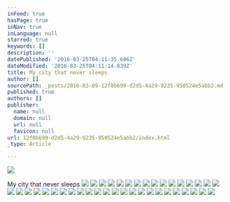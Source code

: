 ```yaml
---
inFeed: true
hasPage: true
inNav: true
inLanguage: null
starred: true
keywords: []
description: ''
datePublished: '2016-03-25T04:11:35.686Z'
dateModified: '2016-03-25T04:11:14.039Z'
title: My city that never sleeps
author: []
sourcePath: _posts/2016-03-09-12f0b699-d2d5-4a29-9235-950524e5abb2.md
published: true
authors: []
publisher:
  name: null
  domain: null
  url: null
  favicon: null
url: 12f0b699-d2d5-4a29-9235-950524e5abb2/index.html
_type: Article

---
```

![](https://the-grid-user-content.s3-us-west-2.amazonaws.com/7f744efb-d5ac-4bff-aede-8e32346d8c28.jpg)

My city that never sleeps
![](https://the-grid-user-content.s3-us-west-2.amazonaws.com/4457837d-8f33-4202-8f07-91662b35f83b.jpg)
![](https://the-grid-user-content.s3-us-west-2.amazonaws.com/a101d898-21a4-475c-bd44-062d0108776b.jpg)
![](https://the-grid-user-content.s3-us-west-2.amazonaws.com/295424fb-4430-48d6-a50e-cbbef911b3e5.jpg)
![](https://the-grid-user-content.s3-us-west-2.amazonaws.com/826e720c-2e3e-455a-95f9-74871fed1310.jpg)
![](https://the-grid-user-content.s3-us-west-2.amazonaws.com/07bbc1ae-9982-4441-a3fe-f0eea06d2f07.jpg)
![](https://the-grid-user-content.s3-us-west-2.amazonaws.com/3944a099-5993-44d3-a004-27076b34d326.jpg)
![](https://the-grid-user-content.s3-us-west-2.amazonaws.com/f4953352-b10e-4c94-a7d9-08d1d4bf6772.jpg)
![](https://the-grid-user-content.s3-us-west-2.amazonaws.com/053b79b1-d4bc-49f2-a7a8-e69db0a60952.jpg)
![](https://the-grid-user-content.s3-us-west-2.amazonaws.com/e3a60f20-d6ae-4bff-8012-0fe6dcd854d7.jpg)
![](https://the-grid-user-content.s3-us-west-2.amazonaws.com/78ce04fc-4a02-4208-ac60-3eb02c9557af.jpg)
![](https://the-grid-user-content.s3-us-west-2.amazonaws.com/0e205aee-3a8f-424f-99d1-064f1c240393.jpg)
![](https://the-grid-user-content.s3-us-west-2.amazonaws.com/6e3ad071-a349-4a70-8c74-12a7e735c865.jpg)
![](https://the-grid-user-content.s3-us-west-2.amazonaws.com/4fee7d6c-2408-433b-8877-72ae5b4a247a.jpg)
![](https://the-grid-user-content.s3-us-west-2.amazonaws.com/221f0363-0aea-430a-9ddd-71baee95a097.jpg)
![](https://the-grid-user-content.s3-us-west-2.amazonaws.com/dabab0ef-4e52-4ff6-b00f-af7ccceccc7c.jpg)
![](https://the-grid-user-content.s3-us-west-2.amazonaws.com/88f6ab60-0f48-4256-a98b-8e008ce3f942.jpg)
![](https://the-grid-user-content.s3-us-west-2.amazonaws.com/34bd76c5-e488-46c0-bb23-4d6611d711a2.jpg)
![](https://the-grid-user-content.s3-us-west-2.amazonaws.com/66036880-6aa0-4c33-9900-6c06e5258a90.jpg)
![](https://the-grid-user-content.s3-us-west-2.amazonaws.com/67cec866-9c64-4351-9834-19de1c52a568.jpg)
![](https://the-grid-user-content.s3-us-west-2.amazonaws.com/f9bcfc07-8fed-4291-a814-4ea4569aa6bd.jpg)
![](https://the-grid-user-content.s3-us-west-2.amazonaws.com/6733d93f-7b14-4e43-9334-bb9dcb486eb5.jpg)
![](https://the-grid-user-content.s3-us-west-2.amazonaws.com/ad3101f2-6cb9-4ce2-add2-c7c4c2ec4bef.jpg)
![](https://the-grid-user-content.s3-us-west-2.amazonaws.com/4d2bf10b-c27d-41be-88a3-66486b36ae6a.jpg)
![](https://the-grid-user-content.s3-us-west-2.amazonaws.com/002bf08f-2a6d-40f3-bd12-70211c40d638.jpg)
![](https://the-grid-user-content.s3-us-west-2.amazonaws.com/4dd9dcb0-7a75-4522-9bd1-52c5e601cbfe.jpg)
![](https://the-grid-user-content.s3-us-west-2.amazonaws.com/ff28eb92-3a67-4ca1-a6a6-6426f5050779.jpg)
![](https://the-grid-user-content.s3-us-west-2.amazonaws.com/356f9aeb-6e5d-4d92-a792-dbf4bed3da12.jpg)
![](https://the-grid-user-content.s3-us-west-2.amazonaws.com/fc380319-d81a-4840-9475-95bdfd4b769f.jpg)
![](https://the-grid-user-content.s3-us-west-2.amazonaws.com/0564d7d5-ad31-4f73-bb52-05cab996127f.jpg)
![](https://the-grid-user-content.s3-us-west-2.amazonaws.com/4987d715-60a6-40f7-943c-4b6246a070a6.jpg)
![](https://the-grid-user-content.s3-us-west-2.amazonaws.com/2d6db993-4cd8-45e3-a076-0907e1c5ac0e.jpg)
![](https://the-grid-user-content.s3-us-west-2.amazonaws.com/816f42b9-fdc8-47f9-b358-ea15ef963daa.jpg)
![](https://the-grid-user-content.s3-us-west-2.amazonaws.com/34f80185-cd59-45f1-86cb-9ea1dfd40701.jpg)
![](https://the-grid-user-content.s3-us-west-2.amazonaws.com/8cb59d30-f7be-4c3b-aa5b-4c3bf4d78cbb.jpg)
![](https://the-grid-user-content.s3-us-west-2.amazonaws.com/68bfcd9b-7cfd-411b-9f54-c6f3b70ce5c3.jpg)
![](https://the-grid-user-content.s3-us-west-2.amazonaws.com/2aeffc62-7deb-4da2-8ea8-6354e450f82b.jpg)
![](https://the-grid-user-content.s3-us-west-2.amazonaws.com/c8446556-1eb3-401b-ab15-a7551fe2d214.jpg)
![](https://the-grid-user-content.s3-us-west-2.amazonaws.com/5a68e34b-71fb-4d3e-a24a-a55937c7ca8d.jpg)
![](https://the-grid-user-content.s3-us-west-2.amazonaws.com/c8864c85-1e20-4226-be93-17080814632a.jpg)
![](https://the-grid-user-content.s3-us-west-2.amazonaws.com/ab44cee4-4851-494d-8db2-f44f32297373.jpg)